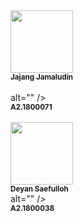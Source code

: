 <td align="center"><a href="#"><img src="https://avatars0.githubusercontent.com/u/61269579?s=460&v=4" width="100px;"
        alt="" /><br /><sub><b>Jajang Jamaludin<br></b></sub></a><br />
        alt="" /><br /><sub><b>A2.1800071<br></b></sub></a><br />
</td>

<td align="center"><a href="#"><img src="https://avatars3.githubusercontent.com/u/61266569?s=460&u=59519ed4bf909cada045c1bb234620d0ddf1351e&v=4" width="100px;" 
        alt=""/><br /><sub><b>Deyan Saefulloh</b></sub></a><br />
        alt="" /><br /><sub><b>A2.1800038<br></b></sub></a><br />
</td>

